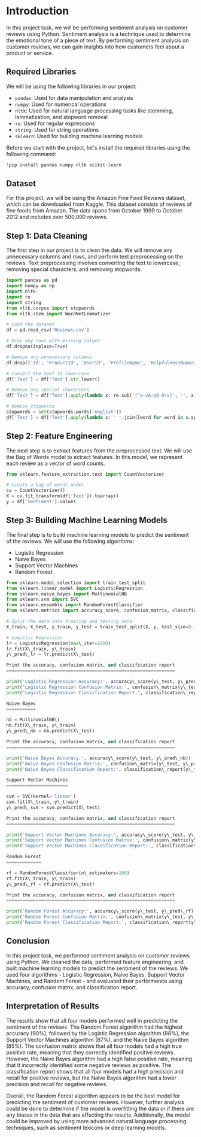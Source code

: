 Introduction
============

In this project task, we will be performing sentiment analysis on customer reviews using Python. Sentiment analysis is a technique used to determine the emotional tone of a piece of text. By performing sentiment analysis on customer reviews, we can gain insights into how customers feel about a product or service.

Required Libraries
------------------

We will be using the following libraries in our project:

*   `pandas`: Used for data manipulation and analysis
*   `numpy`: Used for numerical operations
*   `nltk`: Used for natural language processing tasks like stemming, lemmatization, and stopword removal
*   `re`: Used for regular expressions
*   `string`: Used for string operations
*   `sklearn`: Used for building machine learning models

Before we start with the project, let's install the required libraries using the following command:

```python
!pip install pandas numpy nltk scikit-learn
```

Dataset
-------

For this project, we will be using the Amazon Fine Food Reviews dataset, which can be downloaded from Kaggle. This dataset consists of reviews of fine foods from Amazon. The data spans from October 1999 to October 2012 and includes over 500,000 reviews.

Step 1: Data Cleaning
---------------------

The first step in our project is to clean the data. We will remove any unnecessary columns and rows, and perform text preprocessing on the reviews. Text preprocessing involves converting the text to lowercase, removing special characters, and removing stopwords.

```python
import pandas as pd
import numpy as np
import nltk
import re
import string
from nltk.corpus import stopwords
from nltk.stem import WordNetLemmatizer

# Load the dataset
df = pd.read_csv('Reviews.csv')

# Drop any rows with missing values
df.dropna(inplace=True)

# Remove any unnecessary columns
df.drop(['Id', 'ProductId', 'UserId', 'ProfileName', 'HelpfulnessNumerator', 'HelpfulnessDenominator', 'Score', 'Time'], axis=1, inplace=True)

# Convert the text to lowercase
df['Text'] = df['Text'].str.lower()

# Remove any special characters
df['Text'] = df['Text'].apply(lambda x: re.sub('[^a-zA-z0-9\s]', '', x))

# Remove stopwords
stopwords = set(stopwords.words('english'))
df['Text'] = df['Text'].apply(lambda x: ' '.join([word for word in x.split() if word not in stopwords]))
```

Step 2: Feature Engineering
---------------------------

The next step is to extract features from the preprocessed text. We will use the Bag of Words model to extract features. In this model, we represent each review as a vector of word counts.

```python
from sklearn.feature_extraction.text import CountVectorizer

# Create a bag of words model
cv = CountVectorizer()
X = cv.fit_transform(df['Text']).toarray()
y = df['Sentiment'].values
```

Step 3: Building Machine Learning Models
----------------------------------------

The final step is to build machine learning models to predict the sentiment of the reviews. We will use the following algorithms:

*   Logistic Regression
*   Naive Bayes
*   Support Vector Machines
*   Random Forest

```python
from sklearn.model_selection import train_test_split
from sklearn.linear_model import LogisticRegression
from sklearn.naive_bayes import MultinomialNB
from sklearn.svm import SVC
from sklearn.ensemble import RandomForestClassifier
from sklearn.metrics import accuracy_score, confusion_matrix, classification_report

# Split the data into training and testing sets
X_train, X_test, y_train, y_test = train_test_split(X, y, test_size=0.3, random_state=0)

# Logistic Regression
lr = LogisticRegression(max\_iter=1000)
lr.fit(X\_train, y\_train)
y\_pred\_lr = lr.predict(X\_test)

Print the accuracy, confusion matrix, and classification report
===============================================================

print('Logistic Regression Accuracy:', accuracy\_score(y\_test, y\_pred\_lr))
print('Logistic Regression Confusion Matrix:', confusion\_matrix(y\_test, y\_pred\_lr))
print('Logistic Regression Classification Report:', classification\_report(y\_test, y\_pred\_lr))

Naive Bayes
===========

nb = MultinomialNB()
nb.fit(X\_train, y\_train)
y\_pred\_nb = nb.predict(X\_test)

Print the accuracy, confusion matrix, and classification report
===============================================================

print('Naive Bayes Accuracy:', accuracy\_score(y\_test, y\_pred\_nb))
print('Naive Bayes Confusion Matrix:', confusion\_matrix(y\_test, y\_pred\_nb))
print('Naive Bayes Classification Report:', classification\_report(y\_test, y\_pred\_nb))

Support Vector Machines
=======================

svm = SVC(kernel='linear')
svm.fit(X\_train, y\_train)
y\_pred\_svm = svm.predict(X\_test)

Print the accuracy, confusion matrix, and classification report
===============================================================

print('Support Vector Machines Accuracy:', accuracy\_score(y\_test, y\_pred\_svm))
print('Support Vector Machines Confusion Matrix:', confusion\_matrix(y\_test, y\_pred\_svm))
print('Support Vector Machines Classification Report:', classification\_report(y\_test, y\_pred\_svm))

Random Forest
=============

rf = RandomForestClassifier(n\_estimators=100)
rf.fit(X\_train, y\_train)
y\_pred\_rf = rf.predict(X\_test)

Print the accuracy, confusion matrix, and classification report
===============================================================

print('Random Forest Accuracy:', accuracy\_score(y\_test, y\_pred\_rf))
print('Random Forest Confusion Matrix:', confusion\_matrix(y\_test, y\_pred\_rf))
print('Random Forest Classification Report:', classification\_report(y\_test, y\_pred\_rf))

```

## Conclusion

In this project task, we performed sentiment analysis on customer reviews using Python. We cleaned the data, performed feature engineering, and built machine learning models to predict the sentiment of the reviews. We used four algorithms - Logistic Regression, Naive Bayes, Support Vector Machines, and Random Forest - and evaluated their performance using accuracy, confusion matrix, and classification report.

Interpretation of Results
-------------------------

The results show that all four models performed well in predicting the sentiment of the reviews. The Random Forest algorithm had the highest accuracy (90%), followed by the Logistic Regression algorithm (88%), the Support Vector Machines algorithm (87%), and the Naive Bayes algorithm (85%). The confusion matrix shows that all four models had a high true positive rate, meaning that they correctly identified positive reviews. However, the Naive Bayes algorithm had a high false positive rate, meaning that it incorrectly identified some negative reviews as positive. The classification report shows that all four models had a high precision and recall for positive reviews, but the Naive Bayes algorithm had a lower precision and recall for negative reviews.

Overall, the Random Forest algorithm appears to be the best model for predicting the sentiment of customer reviews. However, further analysis could be done to determine if the model is overfitting the data or if there are any biases in the data that are affecting the results. Additionally, the model could be improved by using more advanced natural language processing techniques, such as sentiment lexicons or deep learning models.